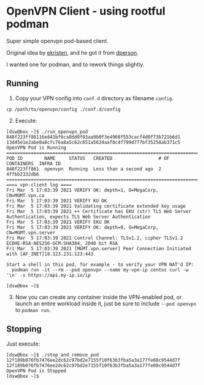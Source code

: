 # OpenVPN Client - using rootful podman

Super simple openvpn pod-based client.

Original idea by [ekristen](https://github.com/ekristen/docker-openvpn-client), 
and he got it from [dperson](https://github.com/dperson/openvpn-client).

I wanted one for podman, and to rework things slightly.

## Running

1. Copy your VPN config into `conf.d` directory as filename `config`.

```
cp /path/to/openvpn/config ./conf.d/config
```

2. Execute:

```
[dsw@box ~]$ ./run_openvpn_pod 
848f223ff86116e841bf6ca8dd8f03aa9b0f3e4968f553cacf4d0f73b721b6d1
13d45e1e2abe0a8cfc76a8a5c62c651a5624aaf8c4f799d777bf35258ab371c5
OpenVPN Pod is Running
=====================================================================================
POD ID        NAME     STATUS   CREATED                 # OF CONTAINERS  INFRA ID
848f223ff861  openvpn  Running  Less than a second ago  2                4ffbb2332db6
=====================================================================================
==== vpn-client log ====
Fri Mar  5 17:03:39 2021 VERIFY OK: depth=1, O=MegaCorp, CN=MGMT.vpn.ca
Fri Mar  5 17:03:39 2021 VERIFY KU OK
Fri Mar  5 17:03:39 2021 Validating certificate extended key usage
Fri Mar  5 17:03:39 2021 ++ Certificate has EKU (str) TLS Web Server Authentication, expects TLS Web Server Authentication
Fri Mar  5 17:03:39 2021 VERIFY EKU OK
Fri Mar  5 17:03:39 2021 VERIFY OK: depth=0, O=MegaCorp, CN=MGMT.vpn.server
Fri Mar  5 17:03:39 2021 Control Channel: TLSv1.2, cipher TLSv1.2 ECDHE-RSA-AES256-GCM-SHA384, 2048 bit RSA
Fri Mar  5 17:03:39 2021 [MGMT.vpn.server] Peer Connection Initiated with [AF_INET]18.123.231.123:443

Start a shell in this pod, for example - to verify your VPN NAT'd IP:
  podman run -it --rm --pod openvpn --name my-vpn-ip centos curl -w '\n' -s https://api.my-ip.io/ip

[dsw@box ~]$
```

3. Now you can create any container inside the VPN-enabled pod, or launch an entire workload inside it, just be sure to include `--pod openvpn`
to `podman run`.

## Stopping

Just execute:

```
[dsw@box ~]$ ./stop_and_remove_pod 
12f189b076fb7476ee2dc62c97bd2e7155f10f63b3fba5a3a177fe08c9544d7f
12f189b076fb7476ee2dc62c97bd2e7155f10f63b3fba5a3a177fe08c9544d7f
OpenVPN Pod is Stopped
[dsw@box ~]$ 
```
